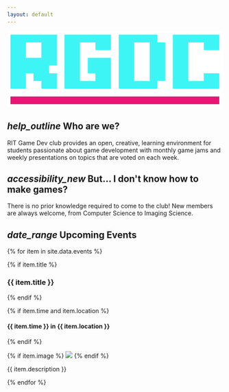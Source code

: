 ```yaml
---
layout: default
---
```


<img id="projectBanner" src="media/rgdc_logo.png"/>

## <i class="material-icons">help_outline</i> Who are we?

RIT Game Dev club provides an open, creative, learning environment for students passionate about game development with monthly game jams and weekly presentations on topics that are voted on each week.

## <i class="material-icons">accessibility_new</i> But... I don't know how to make games?

There is no prior knowledge required to come to the club! New members are always welcome, from Computer Science to Imaging Science. 


<!-- List of events -->
## <i class="material-icons">date_range</i> Upcoming Events
{% for item in site.data.events %}

{% if item.title %}
### {{ item.title }}
{% endif %}

{% if item.time and item.location %}
####  {{ item.time }} in {{ item.location }}
{% endif %}

{% if item.image %}
<img id="eventBanner" src="{{ site.url }}\{{ item.image }}"/>
{% endif %}

{{ item.description }}

{% endfor %} <!-- End of Event data -->

<!---
## <i class="material-icons">highlight</i> Meeting Topics

{% for item in site.data.meetings %}

{% if item.title %}
### {{ item.title }} 
{% endif %}

{% if item.banner %}
<img id="eventBanner" src="{{ site.url }}\{{ item.banner }}"/>
{% endif %}

{% if item.description %}
{{ item.description }}
{% endif %}

{% endfor %} 
--->